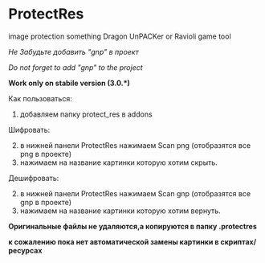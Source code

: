 # ProtectRes
image protection something Dragon UnPACKer or Ravioli game tool


*Не Забудьте добавить "gnp" в проект*

*Do not forget to add "gnp" to the project*


**Work only on stabile version (3.0.*)**


Как пользоваться:

1) добавляем папку protect_res в addons

Шифровать:

2) в нижней панели ProtectRes нажимаем Scan png (отобразятся все png в проекте)
4) нажимаем на название картинки которую хотим скрыть.

Дешифровать:

2) в нижней панели ProtectRes нажимаем Scan gnp (отобразятся все gnp в проекте)
4) нажимаем на название картинки которую хотим вернуть.

**Оригинальные файлы не удаляются,а копируются в папку .protectres**

**к сожалению пока нет автоматической замены картинки в скриптах/ресурсах**
